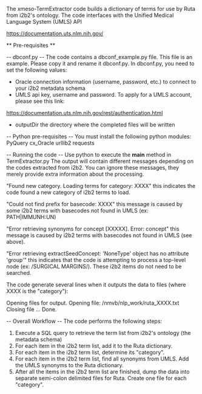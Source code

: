 The xmeso-TermExtractor code builds a dictionary of terms for use by Ruta from i2b2's ontology.
The code interfaces with the Unified Medical Language System (UMLS) API

https://documentation.uts.nlm.nih.gov/

** Pre-requisites **

-- dbconf.py --
The code contains a dbconf_example.py file.  This file is an example.  Please copy it
and rename it dbconf.py.  In dbconf.py, you need to set the following values:

- Oracle connection information (username, password, etc.) to connect to your i2b2 metadata schema
- UMLS api key, username and password.  To apply for a UMLS account, please see this link:

https://documentation.uts.nlm.nih.gov/rest/authentication.html

- outputDir the directory where the completed files will be written  


-- Python pre-requisites --
You must install the following python modules:
PyQuery
cx_Oracle 
urllib2
requests


-- Running the code --
Use python to execute the __main__ method in TermExtractor.py
The output will contain different messages depending on the codes extracted from i2b2.  You can ignore these messages, they merely provide extra information about the processing.

"Found new category.  Loading terms for category: XXXX" this indicates the code found a new category of i2b2 terms to load.

"Could not find prefix for basecode: XXXX" this message is caused by some i2b2 terms with 
    basecodes not found in UMLS (ex: PATH|IMMUNH:UN)
    
"Error retrieving synonyms for concept [XXXXX].  Error: concept" this message is caused by
    i2b2 terms with basecodes not found in UMLS (see above).
    
"Error retrieving extractSeedConcept: 'NoneType' object has no attribute 'group'" this indicates 
    that the code is attempting to process a top-level node (ex: /SURGICAL MARGINS/).  These
    i2b2 items do not need to be searched.

The code generate several lines when it outputs the data to files (where XXXX is the "category"):

Opening files for output.
Opening file: /nmvb/nlp_work/ruta_XXXX.txt
Closing file
...
Done.


-- Overall Workflow --
The code performs the following steps:

1.  Execute a SQL query to retrieve the term list from i2b2's ontology (the metadata schema)
2.  For each item in the i2b2 term list, add it to the Ruta dictionary.
3.  For each item in the i2b2 term list, determine its "category".
4.  For each item in the i2b2 term list, find all synonyms from UMLS.  Add the
       UMLS synonyms to the Ruta dictionary.
5.  After all the items in the i2b2 term list are finished, dump the data into separate 
       semi-colon delimited files for Ruta.  Create one file for each "category".
       
